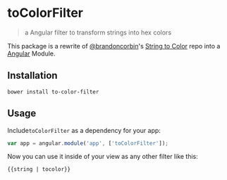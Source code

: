 # toColorFilter

> a Angular filter to transform strings into hex colors

This package is a rewrite of [@brandoncorbin](https://github.com/brandoncorbin)'s [String to Color](https://github.com/brandoncorbin/string_to_color) repo into a [Angular](http://angularjs.org) Module.

## Installation

`bower install to-color-filter`

## Usage

Include`toColorFilter` as a dependency for your app:

``` javascript
var app = angular.module('app', ['toColorFilter']);
```

Now you can use it inside of your view as any other filter like this:

```html
{{string | tocolor}}
```
